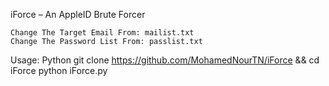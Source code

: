 
iForce – An AppleID Brute Forcer


    Change The Target Email From: mailist.txt
    Change The Password List From: passlist.txt
    
Usage: Python git clone https://github.com/MohamedNourTN/iForce && cd iForce python iForce.py

